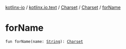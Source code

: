 [kotlinx-io](../../../index.md) / [kotlinx.io.text](../../index.md) / [Charset](../index.md) / [Charset](index.md) / [forName](./for-name.md)

# forName

`fun forName(name: `[`String`](https://kotlinlang.org/api/latest/jvm/stdlib/kotlin/-string/index.html)`): `[`Charset`](../index.md)